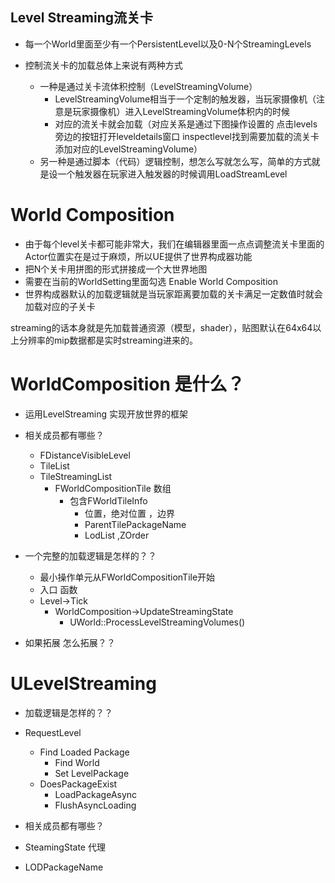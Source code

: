 ## Level Streaming流关卡
- 每一个World里面至少有一个PersistentLevel以及0-N个StreamingLevels


- 控制流关卡的加载总体上来说有两种方式
	- 一种是通过关卡流体积控制（LevelStreamingVolume）
		- LevelStreamingVolume相当于一个定制的触发器，当玩家摄像机（注意是玩家摄像机）进入LevelStreamingVolume体积内的时候
		- 对应的流关卡就会加载（对应关系是通过下图操作设置的 点击levels旁边的按钮打开leveldetails窗口 inspectlevel找到需要加载的流关卡添加对应的LevelStreamingVolume）
	- 另一种是通过脚本（代码）逻辑控制，想怎么写就怎么写，简单的方式就是设一个触发器在玩家进入触发器的时候调用LoadStreamLevel

# World Composition
- 由于每个level关卡都可能非常大，我们在编辑器里面一点点调整流关卡里面的Actor位置实在是过于麻烦，所以UE提供了世界构成器功能
- 把N个关卡用拼图的形式拼接成一个大世界地图
- 需要在当前的WorldSetting里面勾选 Enable World Composition
- 世界构成器默认的加载逻辑就是当玩家距离要加载的关卡满足一定数值时就会加载对应的子关卡



streaming的话本身就是先加载普通资源（模型，shader），贴图默认在64x64以上分辨率的mip数据都是实时streaming进来的。


# WorldComposition 是什么？
- 运用LevelStreaming 实现开放世界的框架

- 相关成员都有哪些？
  - FDistanceVisibleLevel
  - TileList
  - TileStreamingList
      - FWorldCompositionTile 数组
        - 包含FWorldTileInfo
          - 位置，绝对位置 ，边界
          - ParentTilePackageName
          - LodList ,ZOrder

- 一个完整的加载逻辑是怎样的？？
  -  最小操作单元从FWorldCompositionTile开始
  - 入口 函数
  - Level->Tick
    - WorldComposition->UpdateStreamingState
      - UWorld::ProcessLevelStreamingVolumes()
- 如果拓展 怎么拓展？？
# ULevelStreaming
- 加载逻辑是怎样的？？
- RequestLevel
  - Find Loaded Package
    - Find World
    - Set LevelPackage
  - DoesPackageExist
    - LoadPackageAsync
    - FlushAsyncLoading

- 相关成员都有哪些？

- SteamingState 代理
- LODPackageName
